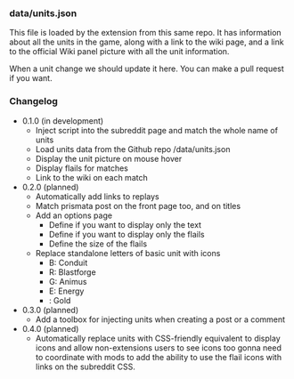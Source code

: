 ### data/units.json

This file is loaded by the extension from this same repo. It has information
about all the units in the game, along with a link to the wiki page, and
a link to the official Wiki panel picture with all the unit information.

When a unit change we should update it here. You can make a pull request if you want.

### Changelog

- 0.1.0 (in development)
  - Inject script into the subreddit page and match the whole name of units
  - Load units data from the Github repo /data/units.json
  - Display the unit picture on mouse hover
  - Display flails for matches
  - Link to the wiki on each match
- 0.2.0 (planned)
  - Automatically add links to replays
  - Match prismata post on the front page too, and on titles
  - Add an options page
    - Define if you want to display only the text
    - Define if you want to display only the flails
    - Define the size of the flails
  - Replace standalone letters of basic unit with icons
    - B: Conduit
    - R: Blastforge
    - G: Animus
    - E: Energy
    - <number-at-the-begining>: Gold
- 0.3.0 (planned)
  - Add a toolbox for injecting units when creating a post or a comment
- 0.4.0 (planned)
  - Automatically replace units with CSS-friendly equivalent to display icons and allow non-extensions users to see icons too
    gonna need to coordinate with mods to add the ability to use the flail icons with links on the subreddit CSS.